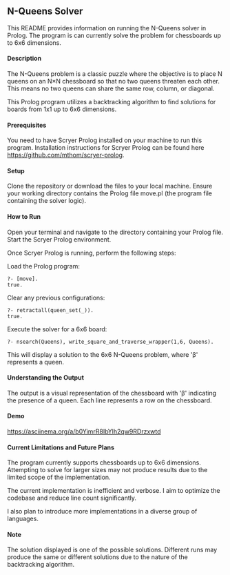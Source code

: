 ## N-Queens Solver

This README provides information on running the N-Queens solver in Prolog. The program is can currently solve the problem for chessboards up to 6x6 dimensions.


#### Description

The N-Queens problem is a classic puzzle where the objective is to place N queens on an N×N chessboard so that no two queens threaten each other. This means no two queens can share the same row, column, or diagonal.

This Prolog program utilizes a backtracking algorithm to find solutions for boards from 1x1 up to 6x6 dimensions.

#### Prerequisites

You need to have Scryer Prolog installed on your machine to run this program. Installation instructions for Scryer Prolog can be found here https://github.com/mthom/scryer-prolog.

#### Setup

Clone the repository or download the files to your local machine.
Ensure your working directory contains the Prolog file move.pl (the program file containing the solver logic).

#### How to Run

Open your terminal and navigate to the directory containing your Prolog file. Start the Scryer Prolog environment.

Once Scryer Prolog is running, perform the following steps:

Load the Prolog program:

```
?- [move].
true.
```

Clear any previous configurations:

```
?- retractall(queen_set(_)).
true.
```
Execute the solver for a 6x6 board:

```
?- nsearch(Queens), write_square_and_traverse_wrapper(1,6, Queens).
```
This will display a solution to the 6x6 N-Queens problem, where 'β' represents a queen.

#### Understanding the Output

The output is a visual representation of the chessboard with 'β' indicating the presence of a queen. Each line represents a row on the chessboard.

#### Demo

https://asciinema.org/a/b0YimrR8IbYlh2qw9RDrzxwtd

#### Current Limitations and Future Plans

The program currently supports chessboards up to 6x6 dimensions. Attempting to solve for larger sizes may not produce results due to the limited scope of the implementation.

The current implementation is inefficient and verbose. I aim to optimize the codebase and reduce line count significantly.

I also plan to introduce more implementations in a diverse group of languages.

#### Note

The solution displayed is one of the possible solutions. Different runs may produce the same or different solutions due to the nature of the backtracking algorithm.

